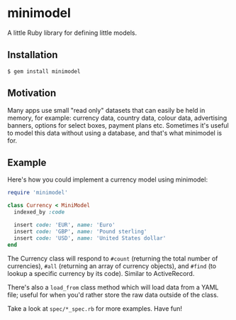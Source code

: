 # minimodel


A little Ruby library for defining little models.


## Installation

    $ gem install minimodel


## Motivation

Many apps use small "read only" datasets that can easily be held in memory,
for example: currency data, country data, colour data, advertising banners,
options for select boxes, payment plans etc. Sometimes it's useful to model
this data without using a database, and that's what minimodel is for.


## Example

Here's how you could implement a currency model using minimodel:

```ruby
require 'minimodel'

class Currency < MiniModel
  indexed_by :code

  insert code: 'EUR', name: 'Euro'
  insert code: 'GBP', name: 'Pound sterling'
  insert code: 'USD', name: 'United States dollar'
end
```

The Currency class will respond to `#count` (returning the total number of
currencies), `#all` (returning an array of currency objects), and `#find`
(to lookup a specific currency by its code). Similar to ActiveRecord.

There's also a `load_from` class method which will load data from a YAML
file; useful for when you'd rather store the raw data outside of the class.

Take a look at `spec/*_spec.rb` for more examples. Have fun!
